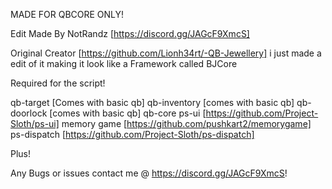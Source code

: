MADE FOR QBCORE ONLY!

Edit Made By NotRandz [https://discord.gg/JAGcF9XmcS]

Original Creator [https://github.com/Lionh34rt/-QB-Jewellery] i just made a edit of it making
it look like a Framework called BJCore

Required for the script!

qb-target [Comes with basic qb]
qb-inventory [comes with basic qb]
qb-doorlock [comes with basic qb]
qb-core 
ps-ui [https://github.com/Project-Sloth/ps-ui]
memory game [https://github.com/pushkart2/memorygame]
ps-dispatch [https://github.com/Project-Sloth/ps-dispatch]

Plus!

Any Bugs or issues contact me @ https://discord.gg/JAGcF9XmcS!